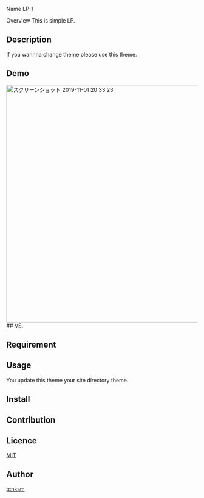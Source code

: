 Name
LP-1

Overview
This is simple LP.
## Description
If  you wannna change theme please use this theme.
## Demo
<img width="624" alt="スクリーンショット 2019-11-01 20 33 23" src="https://user-images.githubusercontent.com/45584425/68025424-a527ba80-fce7-11e9-854e-ae4e385259b8.png">
## VS. 

## Requirement

## Usage
You update this theme your site directory theme.
## Install

## Contribution

## Licence

[MIT](https://github.com/tcnksm/tool/blob/master/LICENCE)

## Author

[tcnksm](https://github.com/tcnksm)
